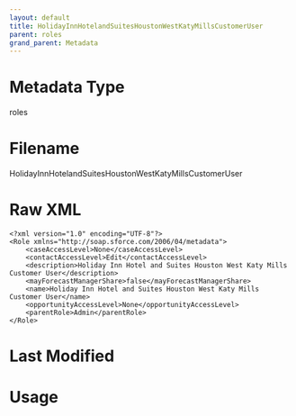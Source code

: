 ```yaml
---
layout: default
title: HolidayInnHotelandSuitesHoustonWestKatyMillsCustomerUser
parent: roles
grand_parent: Metadata
---
```

# Metadata Type
roles


# Filename 
HolidayInnHotelandSuitesHoustonWestKatyMillsCustomerUser


# Raw XML
```
<?xml version="1.0" encoding="UTF-8"?>
<Role xmlns="http://soap.sforce.com/2006/04/metadata">
    <caseAccessLevel>None</caseAccessLevel>
    <contactAccessLevel>Edit</contactAccessLevel>
    <description>Holiday Inn Hotel and Suites Houston West Katy Mills Customer User</description>
    <mayForecastManagerShare>false</mayForecastManagerShare>
    <name>Holiday Inn Hotel and Suites Houston West Katy Mills Customer User</name>
    <opportunityAccessLevel>None</opportunityAccessLevel>
    <parentRole>Admin</parentRole>
</Role>
```


# Last Modified


# Usage
